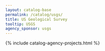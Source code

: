 ```yaml
---
layout: catalog-base
permalink: /catalog/usgs/
title: US Geological Survey
tooltip: USGS
agency_sponsor: usgs
---
```


{% include catalog-agency-projects.html %}